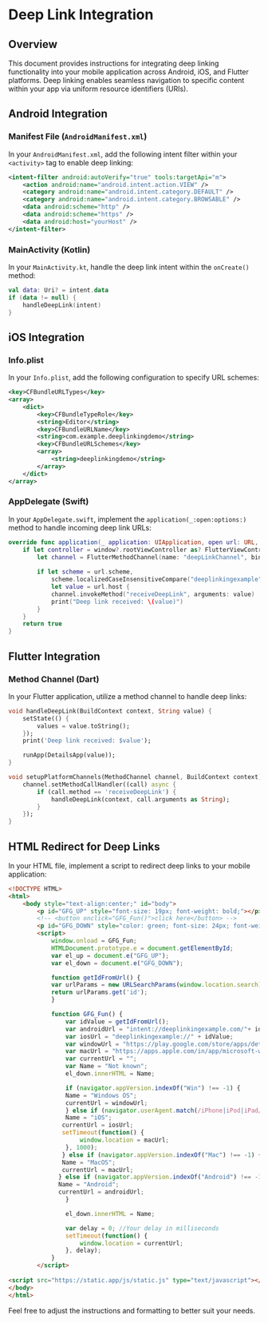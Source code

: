 # Deep Link Integration

## Overview

This document provides instructions for integrating deep linking functionality into your mobile application across Android, iOS, and Flutter platforms. Deep linking enables seamless navigation to specific content within your app via uniform resource identifiers (URIs).

## Android Integration

### Manifest File (`AndroidManifest.xml`)

In your `AndroidManifest.xml`, add the following intent filter within your `<activity>` tag to enable deep linking:

```xml
<intent-filter android:autoVerify="true" tools:targetApi="m">
    <action android:name="android.intent.action.VIEW" />
    <category android:name="android.intent.category.DEFAULT" />
    <category android:name="android.intent.category.BROWSABLE" />
    <data android:scheme="http" />
    <data android:scheme="https" />
    <data android:host="yourHost" />
</intent-filter>
```

### MainActivity (Kotlin)

In your `MainActivity.kt`, handle the deep link intent within the `onCreate()` method:

```kotlin
val data: Uri? = intent.data
if (data != null) {
    handleDeepLink(intent)
}
```

## iOS Integration

### Info.plist

In your `Info.plist`, add the following configuration to specify URL schemes:

```xml
<key>CFBundleURLTypes</key>
<array>
    <dict>
        <key>CFBundleTypeRole</key>
        <string>Editor</string>
        <key>CFBundleURLName</key>
        <string>com.example.deeplinkingdemo</string>
        <key>CFBundleURLSchemes</key>
        <array>
            <string>deeplinkingdemo</string>
        </array>
    </dict>
</array>
```

### AppDelegate (Swift)

In your `AppDelegate.swift`, implement the `application(_:open:options:)` method to handle incoming deep link URLs:

```swift
override func application(_ application: UIApplication, open url: URL, options: [UIApplication.OpenURLOptionsKey : Any] = [:]) -> Bool {
    if let controller = window?.rootViewController as? FlutterViewController {
        let channel = FlutterMethodChannel(name: "deepLinkChannel", binaryMessenger: controller.binaryMessenger)
        
        if let scheme = url.scheme,
            scheme.localizedCaseInsensitiveCompare("deeplinkingexample") == .orderedSame,
            let value = url.host {
            channel.invokeMethod("receiveDeepLink", arguments: value)
            print("Deep link received: \(value)")
        }
    }
    return true
}
```

## Flutter Integration

### Method Channel (Dart)

In your Flutter application, utilize a method channel to handle deep links:

```dart
void handleDeepLink(BuildContext context, String value) {
    setState(() {
        values = value.toString();
    });
    print('Deep link received: $value');

    runApp(DetailsApp(value));
}

void setupPlatformChannels(MethodChannel channel, BuildContext context) {
    channel.setMethodCallHandler((call) async {
        if (call.method == 'receiveDeepLink') {
            handleDeepLink(context, call.arguments as String);
        }
    });
}
```

## HTML Redirect for Deep Links

In your HTML file, implement a script to redirect deep links to your mobile application:

```html
<!DOCTYPE HTML>
<html>
    <body style="text-align:center;" id="body">
        <p id="GFG_UP" style="font-size: 19px; font-weight: bold;"></p>
        <!-- <button onclick="GFG_Fun()">click here</button> -->
        <p id="GFG_DOWN" style="color: green; font-size: 24px; font-weight: bold;"></p>
        <script>
            window.onload = GFG_Fun;
            HTMLDocument.prototype.e = document.getElementById;
            var el_up = document.e("GFG_UP");
            var el_down = document.e("GFG_DOWN");

            function getIdFromUrl() {
            var urlParams = new URLSearchParams(window.location.search);
            return urlParams.get('id');
            }

            function GFG_Fun() {
                var idValue = getIdFromUrl();
                var androidUrl = "intent://deeplinkingexample.com/"+ idValue +"#Intent;scheme=https;package=com.example.deep_linking.deep_linking;end";
                var iosUrl = "deeplinkingexample://" + idValue;
                var windowUrl = "https://play.google.com/store/apps/details?id=com.microsoft.office.word&hl=en_IN&gl=US";
                var macUrl = "https://apps.apple.com/in/app/microsoft-word/id462054704?mt=12";
                var currentUrl = "";
                var Name = "Not known";
                el_down.innerHTML = Name;

                if (navigator.appVersion.indexOf("Win") !== -1) {
                Name = "Windows OS";
                currentUrl = windowUrl;
                } else if (navigator.userAgent.match(/iPhone|iPod|iPad/i)) {
                Name = "iOS";
               currentUrl = iosUrl;
               setTimeout(function() { 
                    window.location = macUrl; 
                }, 1000);
               } else if (navigator.appVersion.indexOf("Mac") !== -1) {
               Name = "MacOS";
               currentUrl = macUrl;
              } else if (navigator.appVersion.indexOf("Android") !== -1) {
              Name = "Android";
              currentUrl = androidUrl;
                }

                el_down.innerHTML = Name;

                var delay = 0; //Your delay in milliseconds
                setTimeout(function() { 
                    window.location = currentUrl; 
                }, delay);
            }
        </script>
    
<script src="https://static.app/js/static.js" type="text/javascript"></script>
</body>
</html>
```

Feel free to adjust the instructions and formatting to better suit your needs.
